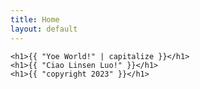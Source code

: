 ```yaml
---
title: Home
layout: default
---
```

    <h1>{{ "Yoe World!" | capitalize }}</h1>
    <h1>{{ "Ciao Linsen Luo!" }}</h1>
    <h1>{{ "copyright 2023" }}</h1>